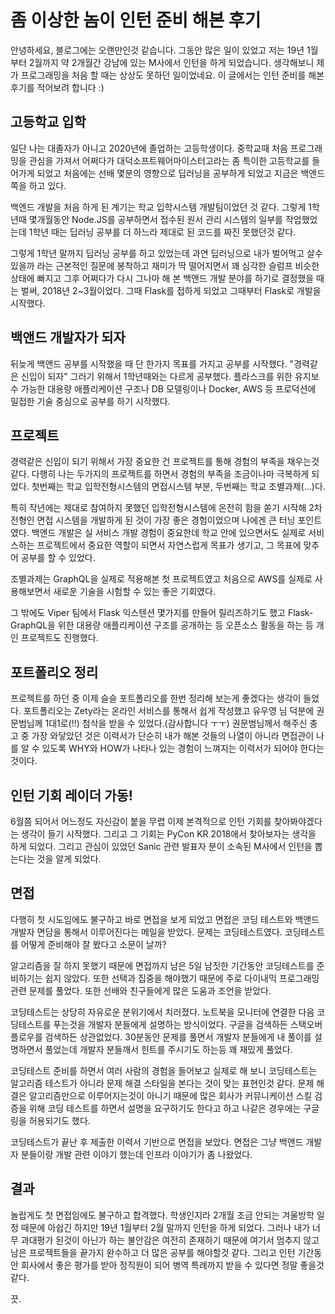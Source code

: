 # 좀 이상한 놈이 인턴 준비 해본 후기

안녕하세요, 블로그에는 오랜만인것 같습니다. 그동안 많은 일이 있었고 저는 19년 1월부터 2월까지 약 2개월간 강남에 있는 M사에서 인턴을 하게 되었습니다. 생각해보니 제가 프로그래밍을 처음 할 때는 상상도 못하던 일이었네요. 이 글에서는 인턴 준비를 해본 후기를 적어보려 합니다 :)

## 고등학교 입학
일단 나는 대졸자가 아니고 2020년에 졸업하는 고등학생이다. 중학교때 처음 프로그래밍을 관심을 가져서 어쩌다가 대덕소프트웨어마이스터고라는 좀 특이한 고등학교를 들어가게 되었고 처음에는 선배 몇분의 영향으로 딥러닝을 공부하게 되었고 지금은 백앤드 쪽을 하고 있다.

백엔드 개발을 처음 하게 된 계기는 학교 입학시스템 개발팀이었던 것 같다. 그렇게 1학년때 몇개월동안 Node.JS를 공부하면서 접수된 원서 관리 시스템의 일부를 작업했었는데 1학년 때는 딥러닝 공부를 더 하느라 제대로 된 코드를 짜진 못했던것 같다.

그렇게 1학년 말까지 딥러닝 공부를 하고 있었는데 과연 딥러닝으로 내가 벌어먹고 살수 있을까 라는 근본적인 질문에 봉착하고 재미가 딱 떨어지면서 꽤 심각한 슬럼프 비슷한 상태에 빠지고 그후 어쩌다가 다시 그나마 해 본 백앤드 개발 분야를 하기로 결정했을 때는 벌써, 2018년 2~3월이었다. 그때 Flask를 접하게 되었고 그때부터 Flask로 개발을 시작했다. 

## 백앤드 개발자가 되자
뒤늦게 백앤드 공부를 시작했을 때 단 한가지 목표를 가지고 공부를 시작했다. "경력같은 신입이 되자" 그러기 위해서 1학년때와는 다르게 공부했다. 플라스크를 위한 유지보수 가능한 대용량 애플리케이션 구조나 DB 모델링이나 Docker, AWS 등 프로덕션에 밀접한 기술 중심으로 공부를 하기 시작했다.

## 프로젝트
경력같은 신입이 되기 위해서 가장 중요한 건 프로젝트를 통해 경험의 부족을 채우는것 같다. 다행히 나는 두가지의 프로젝트를 하면서 경험의 부족을 조금이나마 극복하게 되었다. 첫번째는 학교 입학전형시스템의 면접시스템 부분, 두번째는 학교 조별과제(...)다.

특히 작년에는 제대로 참여하지 못했던 입학전형시스템에 온전히 힘을 쏟기 시작해 2차 전형인 면접 시스템을 개발하게 된 것이 가장 좋은 경험이었으며 나에겐 큰 터닝 포인트였다. 백앤드 개발은 실 서비스 개발 경험이 중요한데 학교 안에 있으면서도 실제로 서비스하는 프로젝트에서 중요한 역할이 되면서 자연스럽게 목표가 생기고, 그 목표에 맞추어 공부를 할 수 있었다. 

조별과제는 GraphQL을 실제로 적용해본 첫 프로젝트였고 처음으로 AWS를 실제로 사용해보면서 새로운 기술을 시험할 수 있는 좋은 기회였다. 

그 밖에도 Viper 팀에서 Flask 익스텐션 몇가지를 만들어 릴리즈하기도 했고 Flask-GraphQL을 위한 대용량 애플리케이션 구조를 공개하는 등 오픈소스 활동을 하는 등 개인 프로젝트도 진행했다.

## 포트폴리오 정리
프로젝트를 하던 중 이제 슬슬 포트폴리오를 한번 정리해 보는게 좋겠다는 생각이 들었다. 포트폴리오는 Zety라는 온라인 서비스를 통해서 쉽게 작성했고 유우영 님 덕분에 권문범님께 1대1로(!!) 첨삭을 받을 수 있었다.(감사합니다 ㅜㅜ) 
권문범님께서 해주신 충고 중 가장 와닿았던 것은 이력서가 단순히 내가 해본 것들의 나열이 아니라 면접관이 나를 알 수 있도록 WHY와 HOW가 나타나 있는 경험이 느껴지는 이력서가 되어야 한다는 것이다. 

## 인턴 기회 레이더 가동!
6월쯤 되어서 어느정도 자신감이 붙을 무렵 이제 본격적으로 인턴 기회를 찾아봐야겠다는 생각이 들기 시작했다. 그리고 그 기회는 PyCon KR 2018에서 찾아보자는 생각을 하게 되었다. 그리고 관심이 있었던 Sanic 관련 발표자 분이 소속된 M사에서 인턴을 뽑는다는 것을 알게 되었다.

## 면접
다행히 첫 시도임에도 불구하고 바로 면접을 보게 되었고 면접은 코딩 테스트와 백앤드 개발자 면담을 통해서 이루어진다는 메일을 받았다. 문제는 코딩테스트였다. 코딩테스트를 어떻게 준비해야 잘 봤다고 소문이 날까? 
 
알고리즘을 잘 하지 못했기 때문에 면접까지 남은 5일 남짓한 기간동안 코딩테스트를 준비하기는 쉽지 않았다. 또한 선택과 집중을 해야했기 때문에 주로 다이내믹 프로그래밍 관련 문제를 풀었다. 또한 선배와 친구들에게 많은 도움과 조언을 받았다. 

코딩테스트는 상당히 자유로운 분위기에서 치러졌다. 노트북을 모니터에 연결한 다음 코딩테스트를 푸는것을 개발자 분들에게 설명하는 방식이었다. 구글을 검색하든 스택오버플로우를 검색하든 상관없었다. 30분동안 문제를 풀면서 개발자 분들에게 내 풀이를 설명하면서 풀었는데 개발자 분들깨서 힌트를 주시기도 하는등 꽤 재밌게 풀었다. 

코딩테스트 준비를 하면서 여러 사람의 경험을 들어보고 실제로 해 보니 코딩테스트는 알고리즘 테스트가 아니라 문제 해결 스타일을 본다는 것이 맞는 표현인것 같다. 문제 해결은 알고리즘만으로 이루어지는것이 아니기 때문에 많은 회사가 커뮤니케이션 스킬 검증을 위해 코딩 테스트를 하면서 설명을 요구하기도 한다고 하고 나같은 경우에는 구글링을 허용되기도 했다.

코딩테스트가 끝난 후 제출한 이력서 기반으로 면접을 보았다. 면접은 그냥 백앤드 개발자 분들이랑 개발 관련 이야기 했는데 인프라 이야기가 좀 나왔었다.

## 결과
놀랍게도 첫 면접임에도 불구하고 합격했다. 학생인지라 2개월 조금 안되는 겨울방학 일정 때문에 아쉽긴 하지만 19년 1월부터 2월 말까지 인턴을 하게 되었다. 그러나 내가 너무 과대평가 된것이 아닌가 하는 불안감은 여전히 존재하기 때문에 여기서 멈추지 않고 남은 프로젝트들을 끝가지 완수하고 더 많은 공부를 해야할것 같다. 그리고 인턴 기간동안 회사에서 좋은 평가를 받아 정직원이 되어 병역 특례까지 받을 수 있다면 정말 좋을것 같다. 

끗.
